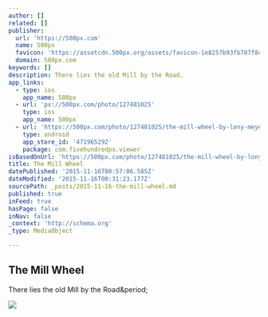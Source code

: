 ```yaml
---
author: []
related: []
publisher:
  url: 'https://500px.com'
  name: 500px
  favicon: 'https://assetcdn.500px.org/assets/favicon-1e8257b93fb787f8ceb66b5522ee853c.ico'
  domain: 500px.com
keywords: []
description: There lies the old Mill by the Road.
app_links:
  - type: ios
    app_name: 500px
  - url: 'px://500px.com/photo/127481025'
    type: ios
    app_name: 500px
  - url: 'https://500px.com/photo/127481025/the-mill-wheel-by-lony-meyer'
    type: android
    app_store_id: '471965292'
    package: com.fivehundredpx.viewer
isBasedOnUrl: 'https://500px.com/photo/127481025/the-mill-wheel-by-lony-meyer'
title: The Mill Wheel
datePublished: '2015-11-16T00:57:06.585Z'
dateModified: '2015-11-16T00:31:23.177Z'
sourcePath: _posts/2015-11-16-the-mill-wheel.md
published: true
inFeed: true
hasPage: false
inNav: false
_context: 'http://schema.org'
_type: MediaObject

---
```

<article style=""><h1>The Mill Wheel</h1><p>There lies the old Mill by the Road&amp;period;</p><img src="https://drscdn.500px.org/photo/127481025/m%3D2048/3992b7a7e69157221c7e70ffa296d457" /></article>